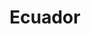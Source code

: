---
title: Ecuador
description: Our trip to Ecuador

majorRegion: Latin America
subRegions: [South America]
country: Peru
tags: [Latin America,South America]
monthYearOfTravel: [03-2023]

imageLink: "@assets/docs/characters/backgrounds/cover.jpg"
---